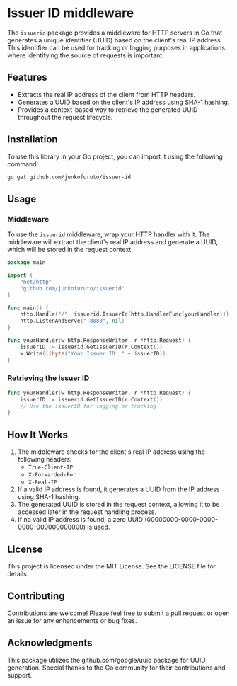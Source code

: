 # Issuer ID middleware

The `issuerid` package provides a middleware for HTTP servers in Go that generates a unique identifier (UUID) based on the client's real IP address. This identifier can be used for tracking or logging purposes in applications where identifying the source of requests is important.

## Features
 * Extracts the real IP address of the client from HTTP headers.
 * Generates a UUID based on the client's IP address using SHA-1 hashing.
 * Provides a context-based way to retrieve the generated UUID throughout the request lifecycle.

## Installation

To use this library in your Go project, you can import it using the following command:

```bash
go get github.com/junkofuruto/issuer-id
```

## Usage

### Middleware

To use the `issuerid` middleware, wrap your HTTP handler with it. The middleware will extract the client's real IP address and generate a UUID, which will be stored in the request context.

```go 
package main

import (
	"net/http"
	"github.com/junkofuruto/issuerid"
)

func main() {
	http.Handle("/", issuerid.IssuerId(http.HandlerFunc(yourHandler)))
	http.ListenAndServe(":8080", nil)
}

func yourHandler(w http.ResponseWriter, r *http.Request) {
	issuerID := issuerid.GetIssuerID(r.Context())
	w.Write([]byte("Your Issuer ID: " + issuerID))
}
```

### Retrieving the Issuer ID

```go
func yourHandler(w http.ResponseWriter, r *http.Request) {
	issuerID := issuerid.GetIssuerID(r.Context())
	// Use the issuerID for logging or tracking
}
```

## How It Works
1. The middleware checks for the client's real IP address using the following headers:
   - `True-Client-IP`
   - `X-Forwarded-For`
   - `X-Real-IP`
2. If a valid IP address is found, it generates a UUID from the IP address using SHA-1 hashing.
3. The generated UUID is stored in the request context, allowing it to be accessed later in the request handling process.
4. If no valid IP address is found, a zero UUID (00000000-0000-0000-0000-000000000000) is used.

## License
This project is licensed under the MIT License. See the LICENSE file for details.

## Contributing
Contributions are welcome! Please feel free to submit a pull request or open an issue for any enhancements or bug fixes.

## Acknowledgments
This package utilizes the github.com/google/uuid package for UUID generation.
Special thanks to the Go community for their contributions and support.